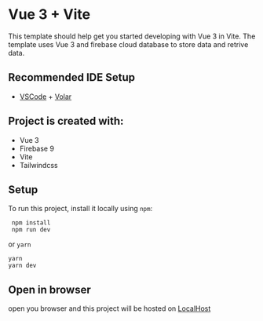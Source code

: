 # Vue 3 + Vite

This template should help get you started developing with Vue 3 in Vite. The template uses Vue 3 and firebase cloud database to store data and retrive data.

## Recommended IDE Setup

- [VSCode](https://code.visualstudio.com/) + [Volar](https://marketplace.visualstudio.com/items?itemName=johnsoncodehk.volar)
## Project is created with:
* Vue 3
* Firebase 9
* Vite
* Tailwindcss
## Setup
To run this project, install it locally using ```npm```:

```
 npm install
 npm run dev
```

 or ```yarn```
 
 ```
 yarn
 yarn dev
```
## Open in browser
open you browser and this project will be hosted on [LocalHost](http://localhost:3000/)
